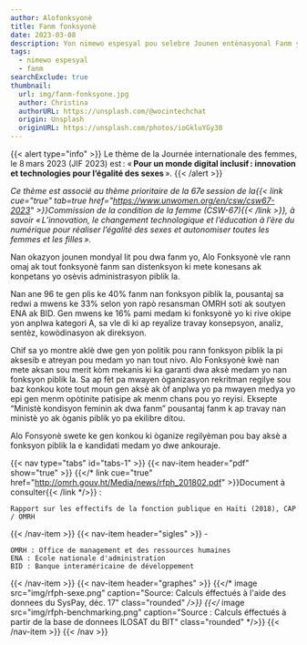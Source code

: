 ```yaml
---
author: Alofonksyonè
title: Fanm fonksyonè
date: 2023-03-08
description: Yon nimewo espesyal pou selebre Jounen entènasyonal Fanm yo.
tags:
  - nimewo espesyal
  - fanm
searchExclude: true
thumbnail:
  url: img/fanm-fonksyone.jpg
  author: Christina
  authorURL: https://unsplash.com/@wocintechchat
  origin: Unsplash
  originURL: https://unsplash.com/photos/ioGkluYGy38
---
```


{{< alert type="info" >}}
Le thème de la Journée internationale des femmes, le 8 mars 2023 (JIF 2023) est : « **Pour un monde digital inclusif : innovation et technologies pour l’égalité des sexes** ». 
{{< /alert >}}

*Ce thème est associé au thème prioritaire de la 67e session de la{{< link cue="true" tab=true href="https://www.unwomen.org/en/csw/csw67-2023" >}}Commission de la condition de la femme (CSW-67){{< /link >}}, à savoir « L’innovation, le changement technologique et l’éducation à l’ère du numérique pour réaliser l’égalité des sexes et autonomiser toutes les femmes et les filles ».*

Nan okazyon jounen mondyal lit pou dwa fanm yo, Alo Fonksyonè vle rann omaj ak tout fonksyonè fanm san distenksyon ki mete konesans ak konpetans yo osèvis administrasyon piblik la.

Nan ane 96 te gen plis ke 40% fanm nan fonksyon piblik la, pousantaj sa redwi a mwens ke 33% selon yon rapò resansman OMRH soti ak soutyen ENA ak BID.
Gen mwens ke 16% pami medam ki fonksyonè yo ki rive okipe yon anplwa kategori A, sa vle di ki ap reyalize travay konsepsyon, analiz, sentèz, kowòdinasyon ak direksyon.

Chif sa yo montre aklè dwe gen yon politik pou rann fonksyon piblik la pi aksesib e atreyan pou medam yo nan tout nivo. Alo Fonksyonè kwè nan mete aksan sou merit kòm mekanis ki ka garanti dwa aksè medam yo nan fonksyon piblik la. Sa ap fèt pa mwayen òganizasyon rekritman regilye sou baz konkou kote tout moun gen aksè ak òf anplwa yo pa mwayen medya yo epi gen menm opòtinite patisipe ak menm chans pou yo reyisi. Eksepte “Ministè kondisyon feminin ak dwa fanm” pousantaj fanm k ap travay nan ministè yo ak òganis piblik yo pa ekilibre ditou.

Alo Fonsyonè swete ke gen konkou ki òganize regilyèman pou bay aksè a fonksyon piblik la e kandidati medam yo dwe ankouraje.

{{< nav type="tabs" id="tabs-1" >}}
  {{< nav-item header="pdf" show="true" >}}
    {{</* link cue="true" href="http://omrh.gouv.ht/Media/news/rfph_201802.pdf" >}}Document à consulter{{< /link */>}} : 
    
    Rapport sur les effectifs de la fonction publique en Haïti (2018), CAP / OMRH
  {{< /nav-item >}}
  {{< nav-item header="sigles" >}}
    -

    OMRH : Office de management et des ressources humaines
    ENA : Ecole nationale d'administration
    BID : Banque interaméricaine de développement
  {{< /nav-item >}}
  {{< nav-item header="graphes" >}}
    {{</* image src="img/rfph-sexe.png" caption="Source: Calculs éffectués à l'aide des donnees du SysPay, déc. 17" class="rounded" */>}}
    {{</* image src="img/rfph-benchmarking.png" caption="Source : Calculs éffectués à partir de la base de donnees ILOSAT du BIT" class="rounded" */>}}
  {{< /nav-item >}}
{{< /nav >}}